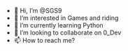 - 👋 Hi, I’m @SGS9
- 👀 I’m interested in Games and riding
- 🌱 I’m currently learning Python
- 💞️ I’m looking to collaborate on 0_Dev
- 📫 How to reach me?

<!---
SGS9/SGS9 is a ✨ special ✨ repository because its `README.md` (this file) appears on your GitHub profile.
You can click the Preview link to take a look at your changes.
--->
